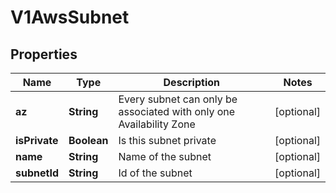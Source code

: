 # V1AwsSubnet

## Properties
Name | Type | Description | Notes
------------ | ------------- | ------------- | -------------
**az** | **String** | Every subnet can only be associated with only one Availability Zone |  [optional]
**isPrivate** | **Boolean** | Is this subnet private |  [optional]
**name** | **String** | Name of the subnet |  [optional]
**subnetId** | **String** | Id of the subnet |  [optional]
